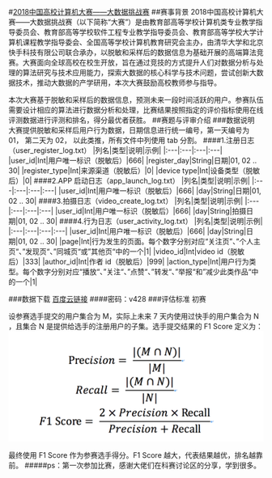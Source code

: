 #[2018中国高校计算机大赛——大数据挑战赛](https://www.kesci.com/apps/home/competition/5ab8c36a8643e33f5138cba4/content)
##赛事背景
 2018中国高校计算机大赛——大数据挑战赛（以下简称“大赛”）是由教育部高等学校计算机类专业教学指导委员会、教育部高等学校软件工程专业教学指导委员会、教育部高等学校大学计算机课程教学指导委会、全国高等学校计算机教育研究会主办，由清华大学和北京快手科技有限公司联合承办，以脱敏和采样后的数据信息为基础开展的高端算法竞赛。大赛面向全球高校在校生开放，旨在通过竞技的方式提升人们对数据分析与处理的算法研究与技术应用能力，探索大数据的核心科学与技术问题，尝试创新大数据技术，推动大数据的产学研用，本次大赛鼓励高校教师参与指导。
 
  本次大赛基于脱敏和采样后的数据信息，预测未来一段时间活跃的用户。参赛队伍需要设计相应的算法进行数据分析和处理，比赛结果按照指定的评价指标使用在线评测数据进行评测和排名，得分最优者获胜。
##赛题与评审介绍
###数据说明
大赛提供脱敏和采样后用户行为数据，日期信息进行统一编号，第一天编号为 01， 第二天为 02， 以此类推，所有文件中列使用 tab 分割。
####1.注册日志（user_register_log.txt）
|列名|类型|说明|示例|
|:---|:---|:---|:---|
|user_id|Int|用户唯一标识（脱敏后）|666|
|register_day|String|日期|01, 02 ..  30|
|register_type|Int|来源渠道（脱敏后）|0|
|device type|Int|设备类型（脱敏后）|0|
####2.APP 启动日志（app_launch_log.txt）
|列名|类型|说明|示例|
|:---|:---|:---|:---|
|user_id|Int|用户唯一标识（脱敏后）|666|
|day|String|日期|01, 02 ..  30|
####3.拍摄日志（video_create_log.txt）
|列名|类型|说明|示例|
|:---|:---|:---|:---|
|user_id|Int|用户唯一标识（脱敏后）|666|
|day|String|拍摄日期|01, 02 ..  30|
####4.行为日志（user_activity_log.txt）
|列名|类型|说明|示例|
|:---|:---|:---|:---|
|user_id|Int|用户唯一标识（脱敏后）|666|
|day|String|日期|01, 02 ..  30|
|page|Int|行为发生的页面。每个数字分别对应“关注页”、”个人主页“、”发现页“、”同城页“或”其他页“中的一个|1|
|video_id|Int|video id（脱敏后）|333|
|author_id|Int|作者 id（脱敏后）|999|
|action_type|Int|用户行为类型。每个数字分别对应“播放“、”关注“、”点赞“、”转发“、”举报“和”减少此类作品“中的一个|1|

###数据下载
[百度云链接](https://pan.baidu.com/s/14QAHFmxISgXPss1pjsOtDw)
####密码：v428
###评估标准
初赛

设参赛选手提交的用户集合为 M，实际上未来 7 天内使用过快手的用户集合为 N ，且集合 N 是提供给选手的注册用户的子集。选手提交结果的 F1 Score 定义为：
![图片加载失败](https://github.com/YZJss/2018-Big-Data-Challenge/blob/master/1.png)

最终使用 F1 Score 作为参赛选手得分。F1 Score 越大，代表结果越优，排名越靠前。
#####ps：第一次参加比赛，感谢大佬们在科赛讨论区的分享，学到很多。
  

